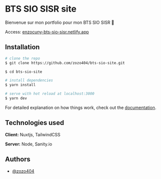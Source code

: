 # BTS SIO SISR site
Bienvenue sur mon portfolio pour mon BTS SIO SISR 👋

Access: [enzocuny-bts-sio-sisr.netlify.app](https://enzocuny-bts-sio-sisr.netlify.app/)
## Installation

```bash
# clone the repo
$ git clone https://github.com/zozo404/bts-sio-site.git

$ cd bts-sio-site

# install dependencies
$ yarn install

# serve with hot reload at localhost:3000
$ yarn dev

```

For detailed explanation on how things work, check out the [documentation](https://nuxtjs.org).


## Technologies used

**Client:** Nuxtjs, TailwindCSS

**Server:** Node, Sanity.io


## Authors

- [@zozo404](https://www.github.com/zozo404)